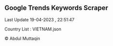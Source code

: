 

## Google Trends Keywords Scraper 
 
Last Update 19-04-2023 , 22:51:47

Country List :
VIETNAM.json



© Abdul Muttaqin 
